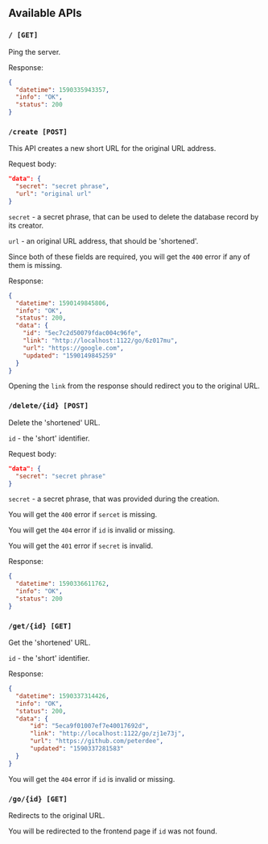 ## Available APIs

### `/ [GET]`

Ping the server.

Response:

```json
{
  "datetime": 1590335943357,
  "info": "OK",
  "status": 200
}
```

### `/create [POST]`

This API creates a new short URL for the original URL address.

Request body:

```json
"data": {
  "secret": "secret phrase",
  "url": "original url"
}
```

`secret` - a secret phrase, that can be used to delete the database record by its creator.

`url` - an original URL address, that should be 'shortened'.

Since both of these fields are required, you will get the `400` error if any of them is missing.

Response:

```json
{
  "datetime": 1590149845806,
  "info": "OK",
  "status": 200,
  "data": {
    "id": "5ec7c2d50079fdac004c96fe",
    "link": "http://localhost:1122/go/6z017mu",
    "url": "https://google.com",
    "updated": "1590149845259"
  }
}
```

Opening the `link` from the response should redirect you to the original URL.

### `/delete/{id} [POST]`

Delete the 'shortened' URL.

`id` - the 'short' identifier.

Request body:

```json
"data": {
  "secret": "secret phrase"
}
```

`secret` - a secret phrase, that was provided during the creation.

You will get the `400` error if `sercet` is missing.

You will get the `404` error if `id` is invalid or missing.

You will get the `401` error if `secret` is invalid.

Response:

```json
{
  "datetime": 1590336611762,
  "info": "OK",
  "status": 200
}
```

### `/get/{id} [GET]`

Get the 'shortened' URL.

`id` - the 'short' identifier.

Response:

```json
{
  "datetime": 1590337314426,
  "info": "OK",
  "status": 200,
  "data": {
      "id": "5eca9f01007ef7e40017692d",
      "link": "http://localhost:1122/go/zj1e73j",
      "url": "https://github.com/peterdee",
      "updated": "1590337281583"
  }
}
```

You will get the `404` error if `id` is invalid or missing.

### `/go/{id} [GET]`

Redirects to the original URL.

You will be redirected to the frontend page if `id` was not found.
